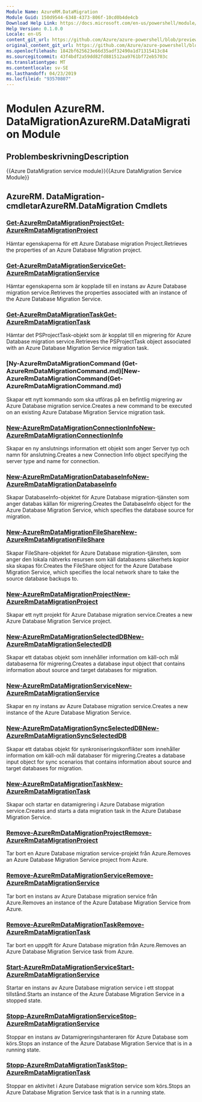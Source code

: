 ```yaml
---
Module Name: AzureRM.DataMigration
Module Guid: 150d9544-6348-4373-806f-10cd0b4de4cb
Download Help Link: https://docs.microsoft.com/en-us/powershell/module/azurerm.datamigration
Help Version: 0.1.0.0
Locale: en-US
content_git_url: https://github.com/Azure/azure-powershell/blob/preview/src/ResourceManager/DataMigration/Commands.DataMigration/help/AzureRM.DataMigration.md
original_content_git_url: https://github.com/Azure/azure-powershell/blob/preview/src/ResourceManager/DataMigration/Commands.DataMigration/help/AzureRM.DataMigration.md
ms.openlocfilehash: 1842bf625623e66d35adf32490a1d71315413c84
ms.sourcegitcommit: 43f4bdf2a59dd82fd881512aa9761bf72eb5703c
ms.translationtype: MT
ms.contentlocale: sv-SE
ms.lasthandoff: 04/23/2019
ms.locfileid: "93570807"
---
```

# <span data-ttu-id="e55b8-101">Modulen AzureRM. DataMigration</span><span class="sxs-lookup"><span data-stu-id="e55b8-101">AzureRM.DataMigration Module</span></span>
## <span data-ttu-id="e55b8-102">Problembeskrivning</span><span class="sxs-lookup"><span data-stu-id="e55b8-102">Description</span></span>
<span data-ttu-id="e55b8-103">{{Azure DataMigration service module}}</span><span class="sxs-lookup"><span data-stu-id="e55b8-103">{{Azure DataMigration Service Module}}</span></span>

## <span data-ttu-id="e55b8-104">AzureRM. DataMigration-cmdletar</span><span class="sxs-lookup"><span data-stu-id="e55b8-104">AzureRM.DataMigration Cmdlets</span></span>
### [<span data-ttu-id="e55b8-105">Get-AzureRmDataMigrationProject</span><span class="sxs-lookup"><span data-stu-id="e55b8-105">Get-AzureRmDataMigrationProject</span></span>](Get-AzureRmDataMigrationProject.md)
<span data-ttu-id="e55b8-106">Hämtar egenskaperna för ett Azure Database migration Project.</span><span class="sxs-lookup"><span data-stu-id="e55b8-106">Retrieves the properties of an Azure Database Migration project.</span></span>

### [<span data-ttu-id="e55b8-107">Get-AzureRmDataMigrationService</span><span class="sxs-lookup"><span data-stu-id="e55b8-107">Get-AzureRmDataMigrationService</span></span>](Get-AzureRmDataMigrationService.md)
<span data-ttu-id="e55b8-108">Hämtar egenskaperna som är kopplade till en instans av Azure Database migration service.</span><span class="sxs-lookup"><span data-stu-id="e55b8-108">Retrieves the properties associated with an instance of the Azure Database Migration Service.</span></span> 

### [<span data-ttu-id="e55b8-109">Get-AzureRmDataMigrationTask</span><span class="sxs-lookup"><span data-stu-id="e55b8-109">Get-AzureRmDataMigrationTask</span></span>](Get-AzureRmDataMigrationTask.md)
<span data-ttu-id="e55b8-110">Hämtar det PSProjectTask-objekt som är kopplat till en migrering för Azure Database migration service.</span><span class="sxs-lookup"><span data-stu-id="e55b8-110">Retrieves the PSProjectTask object associated with an Azure Database Migration Service migration task.</span></span>

### <span data-ttu-id="e55b8-111">[Ny-AzureRmDataMigrationCommand (Get-AzureRmDataMigrationCommand.md)</span><span class="sxs-lookup"><span data-stu-id="e55b8-111">[New-AzureRmDataMigrationCommand(Get-AzureRmDataMigrationCommand.md)</span></span>
<span data-ttu-id="e55b8-112">Skapar ett nytt kommando som ska utföras på en befintlig migrering av Azure Database migration service.</span><span class="sxs-lookup"><span data-stu-id="e55b8-112">Creates a new command to be executed on an existing Azure Database Migration Service migration task.</span></span>

### [<span data-ttu-id="e55b8-113">New-AzureRmDataMigrationConnectionInfo</span><span class="sxs-lookup"><span data-stu-id="e55b8-113">New-AzureRmDataMigrationConnectionInfo</span></span>](New-AzureRmDataMigrationConnectionInfo.md)
<span data-ttu-id="e55b8-114">Skapar en ny anslutnings information ett objekt som anger Server typ och namn för anslutning.</span><span class="sxs-lookup"><span data-stu-id="e55b8-114">Creates a new Connection Info object specifying the server type and name for connection.</span></span>

### [<span data-ttu-id="e55b8-115">New-AzureRmDataMigrationDatabaseInfo</span><span class="sxs-lookup"><span data-stu-id="e55b8-115">New-AzureRmDataMigrationDatabaseInfo</span></span>](New-AzureRmDataMigrationDatabaseInfo.md)
<span data-ttu-id="e55b8-116">Skapar DatabaseInfo-objektet för Azure Database migration-tjänsten som anger databas källan för migrering.</span><span class="sxs-lookup"><span data-stu-id="e55b8-116">Creates the DatabaseInfo object for the Azure Database Migration Service, which specifies the database source for migration.</span></span>

### [<span data-ttu-id="e55b8-117">New-AzureRmDataMigrationFileShare</span><span class="sxs-lookup"><span data-stu-id="e55b8-117">New-AzureRmDataMigrationFileShare</span></span>](New-AzureRmDataMigrationFileShare.md)
<span data-ttu-id="e55b8-118">Skapar FileShare-objektet för Azure Database migration-tjänsten, som anger den lokala nätverks resursen som käll databasens säkerhets kopior ska skapas för.</span><span class="sxs-lookup"><span data-stu-id="e55b8-118">Creates the FileShare object for the Azure Database Migration Service, which specifies the local network share to take the source database backups to.</span></span>

### [<span data-ttu-id="e55b8-119">New-AzureRmDataMigrationProject</span><span class="sxs-lookup"><span data-stu-id="e55b8-119">New-AzureRmDataMigrationProject</span></span>](New-AzureRmDataMigrationProject.md)
<span data-ttu-id="e55b8-120">Skapar ett nytt projekt för Azure Database migration service.</span><span class="sxs-lookup"><span data-stu-id="e55b8-120">Creates a new Azure Database Migration Service project.</span></span>

### [<span data-ttu-id="e55b8-121">New-AzureRmDataMigrationSelectedDB</span><span class="sxs-lookup"><span data-stu-id="e55b8-121">New-AzureRmDataMigrationSelectedDB</span></span>](New-AzureRmDataMigrationSelectedDB.md)
<span data-ttu-id="e55b8-122">Skapar ett databas objekt som innehåller information om käll-och mål databaserna för migrering.</span><span class="sxs-lookup"><span data-stu-id="e55b8-122">Creates a database input object that contains information about source and target databases for migration.</span></span>

### [<span data-ttu-id="e55b8-123">New-AzureRmDataMigrationService</span><span class="sxs-lookup"><span data-stu-id="e55b8-123">New-AzureRmDataMigrationService</span></span>](New-AzureRmDataMigrationService.md)
<span data-ttu-id="e55b8-124">Skapar en ny instans av Azure Database migration service.</span><span class="sxs-lookup"><span data-stu-id="e55b8-124">Creates a new instance of the Azure Database Migration Service.</span></span>

### [<span data-ttu-id="e55b8-125">New-AzureRmDataMigrationSyncSelectedDB</span><span class="sxs-lookup"><span data-stu-id="e55b8-125">New-AzureRmDataMigrationSyncSelectedDB</span></span>](New-AzureRmDataMigrationSyncSelectedDB.md)
<span data-ttu-id="e55b8-126">Skapar ett databas objekt för synkroniseringskonflikter som innehåller information om käll-och mål databaser för migrering.</span><span class="sxs-lookup"><span data-stu-id="e55b8-126">Creates a database input object for sync scenarios that contains information about source and target databases for migration.</span></span>

### [<span data-ttu-id="e55b8-127">New-AzureRmDataMigrationTask</span><span class="sxs-lookup"><span data-stu-id="e55b8-127">New-AzureRmDataMigrationTask</span></span>](New-AzureRmDataMigrationTask.md)
<span data-ttu-id="e55b8-128">Skapar och startar en datamigrering i Azure Database migration service.</span><span class="sxs-lookup"><span data-stu-id="e55b8-128">Creates and starts a data migration task in the Azure Database Migration Service.</span></span>

### [<span data-ttu-id="e55b8-129">Remove-AzureRmDataMigrationProject</span><span class="sxs-lookup"><span data-stu-id="e55b8-129">Remove-AzureRmDataMigrationProject</span></span>](Remove-AzureRmDataMigrationProject.md)
<span data-ttu-id="e55b8-130">Tar bort en Azure Database migration service-projekt från Azure.</span><span class="sxs-lookup"><span data-stu-id="e55b8-130">Removes an Azure Database Migration Service project from Azure.</span></span>

### [<span data-ttu-id="e55b8-131">Remove-AzureRmDataMigrationService</span><span class="sxs-lookup"><span data-stu-id="e55b8-131">Remove-AzureRmDataMigrationService</span></span>](Remove-AzureRmDataMigrationService.md)
<span data-ttu-id="e55b8-132">Tar bort en instans av Azure Database migration service från Azure.</span><span class="sxs-lookup"><span data-stu-id="e55b8-132">Removes an instance of the Azure Database Migration Service from Azure.</span></span>

### [<span data-ttu-id="e55b8-133">Remove-AzureRmDataMigrationTask</span><span class="sxs-lookup"><span data-stu-id="e55b8-133">Remove-AzureRmDataMigrationTask</span></span>](Remove-AzureRmDataMigrationTask.md)
<span data-ttu-id="e55b8-134">Tar bort en uppgift för Azure Database migration från Azure.</span><span class="sxs-lookup"><span data-stu-id="e55b8-134">Removes an Azure Database Migration Service task from Azure.</span></span>

### [<span data-ttu-id="e55b8-135">Start-AzureRmDataMigrationService</span><span class="sxs-lookup"><span data-stu-id="e55b8-135">Start-AzureRmDataMigrationService</span></span>](Start-AzureRmDataMigrationService.md)
<span data-ttu-id="e55b8-136">Startar en instans av Azure Database migration service i ett stoppat tillstånd.</span><span class="sxs-lookup"><span data-stu-id="e55b8-136">Starts an instance of the Azure Database Migration Service in a stopped state.</span></span> 

### [<span data-ttu-id="e55b8-137">Stopp-AzureRmDataMigrationService</span><span class="sxs-lookup"><span data-stu-id="e55b8-137">Stop-AzureRmDataMigrationService</span></span>](Stop-AzureRmDataMigrationService.md)
<span data-ttu-id="e55b8-138">Stoppar en instans av Datamigreringshanteraren för Azure Database som körs.</span><span class="sxs-lookup"><span data-stu-id="e55b8-138">Stops an instance of the Azure Database Migration Service that is in a running state.</span></span>

### [<span data-ttu-id="e55b8-139">Stopp-AzureRmDataMigrationTask</span><span class="sxs-lookup"><span data-stu-id="e55b8-139">Stop-AzureRmDataMigrationTask</span></span>](Stop-AzureRmDataMigrationTask.md)
<span data-ttu-id="e55b8-140">Stoppar en aktivitet i Azure Database migration service som körs.</span><span class="sxs-lookup"><span data-stu-id="e55b8-140">Stops an  Azure Database Migration Service task that is in a running state.</span></span>

